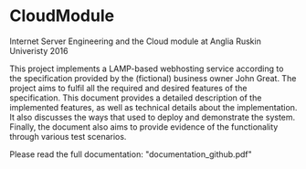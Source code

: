 # CloudModule
Internet Server Engineering and the Cloud module at Anglia Ruskin Univeristy 2016

This project implements a LAMP-based webhosting service according to the specification provided by the (fictional) business owner John Great. The project aims to fulfil all the required and desired features of the specification. This document provides a detailed description of the implemented features, as well as technical details about the implementation. It also discusses the ways that used to deploy and demonstrate the system. Finally, the document also aims to provide evidence of the functionality through various test scenarios. 

Please read the full documentation: "documentation_github.pdf"
